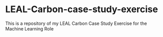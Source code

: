 # LEAL-Carbon-case-study-exercise
This is a repository of my LEAL Carbon Case Study Exercise for the Machine Learning Role
